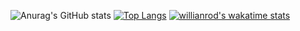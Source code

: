 ![Anurag's GitHub stats](https://github-readme-stats.vercel.app/api?username=noahninja100&show_icons=true&theme=dark)
[![Top Langs](https://github-readme-stats.vercel.app/api/top-langs/?username=noahninja100&layout=compact)](https://github.com/anuraghazra/github-readme-stats)
[![willianrod's wakatime stats](https://github-readme-stats.vercel.app/api/wakatime?username=noahninja100)](https://github.com/anuraghazra/github-readme-stats)
